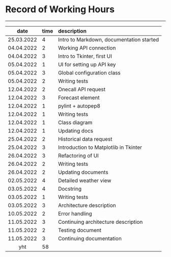 # Record of Working Hours
---
| date          | time | description                |
| :----:        |:-----| :-----                     |
| 25.03.2022    | 4    | Intro to Markdown, documentation started |
| 04.04.2022    | 2    | Working API connection |
| 04.04.2022    | 3    | Intro to Tkinter, first UI |
| 05.04.2022    | 1    | UI for setting up API key |
| 05.04.2022    | 3    | Global configuration class |
| 05.04.2022    | 2    | Writing tests |
| 12.04.2022    | 2    | Onecall API request |
| 12.04.2022    | 3    | Forecast element |
| 12.04.2022    | 1    | pylint + autopep8 |
| 12.04.2022    | 1    | Writing tests |
| 12.04.2022    | 1    | Class diagram |
| 12.04.2022    | 1    | Updating docs |
| 25.04.2022    | 2    | Historical data request |
| 25.04.2022    | 3    | Introduction to Matplotlib in Tkinter |
| 26.04.2022    | 3    | Refactoring of UI |
| 26.04.2022    | 2    | Writing tests |
| 26.04.2022    | 2    | Updating documents |
| 02.05.2022    | 4    | Detailed weather view |
| 03.05.2022    | 4    | Docstring |
| 03.05.2022    | 1    | Writing tests |
| 03.05.2022    | 3    | Architecture description |
| 10.05.2022    | 2    | Error handling |
| 11.05.2022    | 3    | Continuing architecture description |
| 11.05.2022    | 2    | Testing document |
| 11.05.2022    | 3    | Continuing documentation |
| yht           | 58   | | 